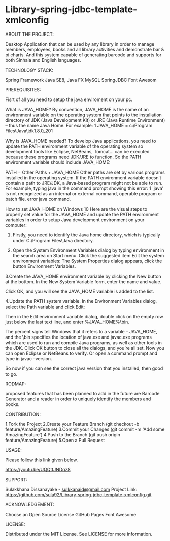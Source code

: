 # Library-spring-jdbc-template-xmlconfig


ABOUT THE PROJECT:


Desktop Application that can be used by any library in order to manage members, employees, books and all library activities and demonstrate bar & pi charts. And this system capable of generating barcode and supports for both Sinhala and English languages. 

TECHNOLOGY STACK:

Spring Framework
Java SE8, Java FX
MySQL
SpringJDBC
Font Awesom

PREREQUISITES:

Fisrt of all you need to setup the java enviroment on your pc. 

What is JAVA_HOME?
By convention, JAVA_HOME is the name of an environment variable on the operating system that points to the installation directory of JDK (Java Development Kit) or JRE (Java Runtime Environment) – thus the name Java Home. For example:
1
JAVA_HOME = c:\Program Files\Java\jdk1.8.0_201
 
Why is JAVA_HOME needed?
To develop Java applications, you need to update the PATH environment variable of the operating system so development tools like Eclipse, NetBeans, Tomcat… can be executed because these programs need JDK/JRE to function. So the PATH environment variable should include JAVA_HOME:

PATH = Other Paths + JAVA_HOME
Other paths are set by various programs installed in the operating system. If the PATH environment variable doesn’t contain a path to JRE/JDK, a Java-based program might not be able to run. For example, typing java in the command prompt showing this error:
1
'java' is not recognized as an internal or external command, operable program or batch file.
error java command.

How to set JAVA_HOME on Windows 10
Here are the visual steps to properly set value for the JAVA_HOME and update the PATH environment variables in order to setup Java development environment on your computer:

1. Firstly, you need to identify the Java home directory, which is typically under C:\Program Files\Java directory.

2. Open the System Environment Variables dialog by typing environment in the search area on Start menu. Click the suggested item Edit the system environment variables:
    The System Properties dialog appears, click the button Environment Variables.

3.Create the JAVA_HOME environment variable by clicking the New button at the bottom. In the New System Variable form, enter the name and value.

Click OK, and you will see the JAVA_HOME variable is added to the list.
 
4.Update the PATH system variable. In the Environment Variables dialog, select the Path variable and click Edit:

Then in the Edit environment variable dialog, double click on the empty row just below the last text line, and enter %JAVA_HOME%\bin.

The percent signs tell Windows that it refers to a variable – JAVA_HOME, and the \bin specifies the location of java.exe and javac.exe programs which are used to run and compile Java programs, as well as other tools in the JDK.
Click OK button to close all the dialogs, and you’re all set. Now you can open Eclipse or NetBeans to verify. Or open a command prompt and type in javac –version.

So now if you can see the correct java version that you installed, then good to go.


RODMAP:

proposed features that has been planned to add in the future are Barcode Generator and a reader in order to uniquely identify the members and books.

CONTRIBUTION:

1.Fork the Project
2.Create your Feature Branch (git checkout -b feature/AmazingFeature)
3.Commit your Changes (git commit -m 'Add some AmazingFeature')
4.Push to the Branch (git push origin feature/AmazingFeature)
5.Open a Pull Request


USAGE:

Please follow this link given below.

https://youtu.be/UQQttJNDqz8

SUPPORT:

Sulakkhana Dissanayake - sulkkanaid@gmail.com
Project Link: https://github.com/sula92/Library-spring-jdbc-template-xmlconfig.git

ACKNOWLEDGEMENT:

Choose an Open Source License
GitHub Pages
Font Awesome

LICENSE:

Distributed under the MIT License. See LICENSE for more information.
